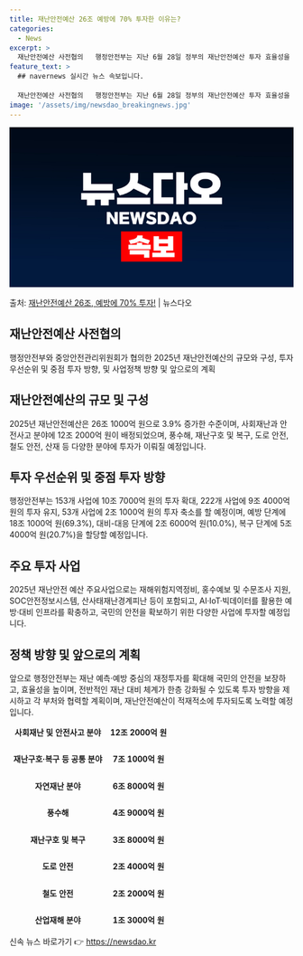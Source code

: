 ```yaml
---
title: 재난안전예산 26조 예방에 70% 투자한 이유는?
categories:
  - News
excerpt: >
  재난안전예산 사전협의   행정안전부는 지난 6월 28일 정부의 재난안전예산 투자 효율성을 높이기 위한 '20…
feature_text: >
  ## navernews 실시간 뉴스 속보입니다.

  재난안전예산 사전협의   행정안전부는 지난 6월 28일 정부의 재난안전예산 투자 효율성을 높이기 위한 '20…
image: '/assets/img/newsdao_breakingnews.jpg'
---
```


![뉴스다오 속보](/assets/img/newsdao_breakingnews.jpg)

<p>출처: <a href="https://newsdao.kr/4538" rel="dofollow">재난안전예산 26조, 예방에 70% 투자!</a> | 뉴스다오</p>

<h2 data-ke-size="size26">재난안전예산 사전협의</h2>
<p data-ke-size="size16">행정안전부와 중앙안전관리위원회가 협의한 2025년 재난안전예산의 규모와 구성, 투자 우선순위 및 중점 투자 방향, 및 사업정책 방향 및 앞으로의 계획</p>

<h2 data-ke-size="size26">재난안전예산의 규모 및 구성</h2>
<p data-ke-size="size16">2025년 재난안전예산은 26조 1000억 원으로 3.9% 증가한 수준이며, 사회재난과 안전사고 분야에 12조 2000억 원이 배정되었으며, 풍수해, 재난구호 및 복구, 도로 안전, 철도 안전, 산재 등 다양한 분야에 투자가 이뤄질 예정입니다.</p>

<h2 data-ke-size="size26">투자 우선순위 및 중점 투자 방향</h2>
<p data-ke-size="size16">행정안전부는 153개 사업에 10조 7000억 원의 투자 확대, 222개 사업에 9조 4000억 원의 투자 유지, 53개 사업에 2조 1000억 원의 투자 축소를 할 예정이며, 예방 단계에 18조 1000억 원(69.3%), 대비-대응 단계에 2조 6000억 원(10.0%), 복구 단계에 5조 4000억 원(20.7%)을 할당할 예정입니다.</p>

<h2 data-ke-size="size26">주요 투자 사업</h2>
<p data-ke-size="size16">2025년 재난안전 예산 주요사업으로는 재해위험지역정비, 홍수예보 및 수문조사 지원, SOC안전정보시스템, 산사태재난경계피난 등이 포함되고, AI·IoT·빅데이터를 활용한 예방·대비 인프라를 확충하고, 국민의 안전을 확보하기 위한 다양한 사업에 투자할 예정입니다.</p>

<h2 data-ke-size="size26">정책 방향 및 앞으로의 계획</h2>
<p data-ke-size="size16">앞으로 행정안전부는 재난 예측·예방 중심의 재정투자를 확대해 국민의 안전을 보장하고, 효율성을 높이며, 전반적인 재난 대비 체계가 한층 강화될 수 있도록 투자 방향을 제시하고 각 부처와 협력할 계획이며, 재난안전예산이 적재적소에 투자되도록 노력할 예정입니다.</p>
<table>
<thead>
<tr>
<td style="text-align: center; height: 17px;"><b>사회재난 및 안전사고 분야</b></td>
<td style="text-align: center; height: 17px;"><b>12조 2000억 원</b></td>
</tr>
<tr>
<td style="text-align: center; height: 17px;"></td>
<td style="text-align: center; height: 17px;"></td>
</tr>
<tr>
<td style="text-align: center; height: 17px;"><b>재난구호·복구 등 공통 분야</b></td>
<td style="text-align: center; height: 17px;"><b>7조 1000억 원</b></td>
</tr>
<tr>
<td style="text-align: center; height: 17px;"></td>
<td style="text-align: center; height: 17px;"></td>
</tr>
<tr>
<td style="text-align: center; height: 17px;"><b>자연재난 분야</b></td>
<td style="text-align: center; height: 17px;"><b>6조 8000억 원</b></td>
</tr>
<tr>
<td style="text-align: center; height: 17px;"></td>
<td style="text-align: center; height: 17px;"></td>
</tr>
<tr>
<td style="text-align: center; height: 17px;"><b>풍수해</b></td>
<td style="text-align: center; height: 17px;"><b>4조 9000억 원</b></td>
</tr>
<tr>
<td style="text-align: center; height: 17px;"></td>
<td style="text-align: center; height: 17px;"></td>
</tr>
<tr>
<td style="text-align: center; height: 17px;"><b>재난구호 및 복구</b></td>
<td style="text-align: center; height: 17px;"><b>3조 8000억 원</b></td>
</tr>
<tr>
<td style="text-align: center; height: 17px;"></td>
<td style="text-align: center; height: 17px;"></td>
</tr>
<tr>
<td style="text-align: center; height: 17px;"><b>도로 안전</b></td>
<td style="text-align: center; height: 17px;"><b>2조 4000억 원</b></td>
</tr>
<tr>
<td style="text-align: center; height: 17px;"></td>
<td style="text-align: center; height: 17px;"></td>
</tr>
<tr>
<td style="text-align: center; height: 17px;"><b>철도 안전</b></td>
<td style="text-align: center; height: 17px;"><b>2조 2000억 원</b></td>
</tr>
<tr>
<td style="text-align: center; height: 17px;"></td>
<td style="text-align: center; height: 17px;"></td>
</tr>
<tr>
<td style="text-align: center; height: 17px;"><b>산업재해 분야</b></td>
<td style="text-align: center; height: 17px;"><b>1조 3000억 원</b></td>
</tr>
</thead>
</table> 

신속 뉴스 바로가기 👉 <a href="https://newsdao.kr" rel="dofollow">https://newsdao.kr</a>


